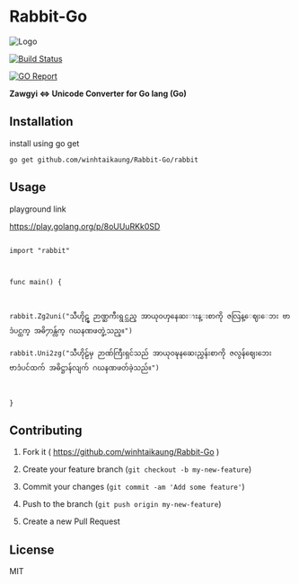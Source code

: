 
  
  

  

# Rabbit-Go

  

  

![Logo](https://avatars3.githubusercontent.com/u/11961573?v=3&s=100)

  

[![Build Status](https://travis-ci.org/winhtaikaung/Rabbit-Go.svg?branch=master)](https://travis-ci.org/winhtaikaung/Rabbit-Go) 

[![GO Report](https://goreportcard.com/badge/github.com/winhtaikaung/Rabbit-Go)](https://goreportcard.com/report/github.com/winhtaikaung/Rabbit-Go)



  

**Zawgyi <=> Unicode Converter for Go lang (Go)**

  

## Installation

install using go get

`go get github.com/winhtaikaung/Rabbit-Go/rabbit`

  

## Usage

  

playground link

https://play.golang.org/p/8oUUuRKk0SD

  

```

import "rabbit"

  

func main() {

  

rabbit.Zg2uni("သီဟိုဠ္မွ ဉာဏ္ႀကီးရွင္သည္ အာယုဝၯနေဆးၫႊန္းစာကို ဇလြန္ေဈးေဘး ဗာဒံပင္ထက္ အဓိ႒ာန္လ်က္ ဂဃနဏဖတ္ခဲ့သည္။")

rabbit.Uni2zg("သီဟိုဠ်မှ ဉာဏ်ကြီးရှင်သည် အာယုဝဍ္ဎနဆေးညွှန်းစာကို ဇလွန်ဈေးဘေး ဗာဒံပင်ထက် အဓိဋ္ဌာန်လျက် ဂဃနဏဖတ်ခဲ့သည်။")

  

}

```

  

  

## Contributing

  

  

1. Fork it ( https://github.com/winhtaikaung/Rabbit-Go )

  

2. Create your feature branch (`git checkout -b my-new-feature`)

  

3. Commit your changes (`git commit -am 'Add some feature'`)

  

4. Push to the branch (`git push origin my-new-feature`)

  

5. Create a new Pull Request

  

  

## License

  

  

MIT
